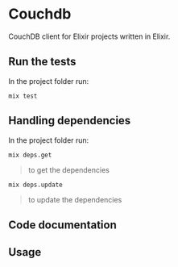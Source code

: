 Couchdb
=======

CouchDB client for Elixir projects written in Elixir.

Run the tests
-------------

In the project folder run:

    mix test

Handling dependencies
---------------------

In the project folder run:

    mix deps.get

> to get the dependencies

    mix deps.update

> to update the dependencies

Code documentation
------------------



Usage
-----



